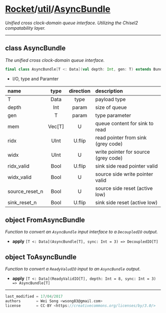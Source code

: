 [Rocket](../Readme.md)/[util](../util.md)/[AsyncBundle](https://github.com/ucb-bar/rocket-chip/tree/master/src/main/scala/util/AsyncBundle.scala)
========================
*Unified cross clock-domain queue interface.*
*Utilizing the Chisel2 compatability layer.*

************************

class AsyncBundle
-------------------
*The unified cross clock-domain queue interface.*

~~~scala
final class AsyncBundle[T <: Data](val depth: Int, gen: T) extends Bundle
~~~

+ I/O, type and Paramter

| name                   | type             | direction  | description                          |
| :---                   | :--:             | :--:       | :---                                 |
| T                      | Data             | type       | payload type                         |
| depth                  | Int              | param      | size of queue                        |
| gen                    | T                | param      | type parameter                       |
| mem                    | Vec[T]           | U          | queue content for sink to read       |
| ridx                   | UInt             | U.flip     | read pointer from sink (grey code)   |
| widx                   | UInt             | U          | write pointer for source (grey code) |
| ridx\_valid            | Bool             | U.flip     | sink side read pointer valid         |
| widx\_valid            | Bool             | U          | source side write pointer valid      |
| source_reset_n         | Bool             | U          | source side reset (active low)       |
| sink_reset_n           | Bool             | U.flip     | sink side reset (active low)         |

object FromAsyncBundle
------------------
*Function to convert an `AsyncBundle` input interface to a `DecoupledIO` output.*

+ **apply** `[T <: Data](AsyncBundle[T], sync: Int = 3) => DecoupledIO[T]`

object ToAsyncBundle
--------------------
*Function to convert a `ReadyValudIO` input to an `AsyncBundle` output.*

+ **apply** `[T <: Data](ReadyValidIO[T], depth: Int = 8, sync: Int = 3) => AsyncBundle[T]`







**********************

```scala
last_modified = 17/04/2017
authors       = Wei Song <wsong83@gmail.com>
license       = CC-BY <https://creativecommons.org/licenses/by/3.0/>
```
